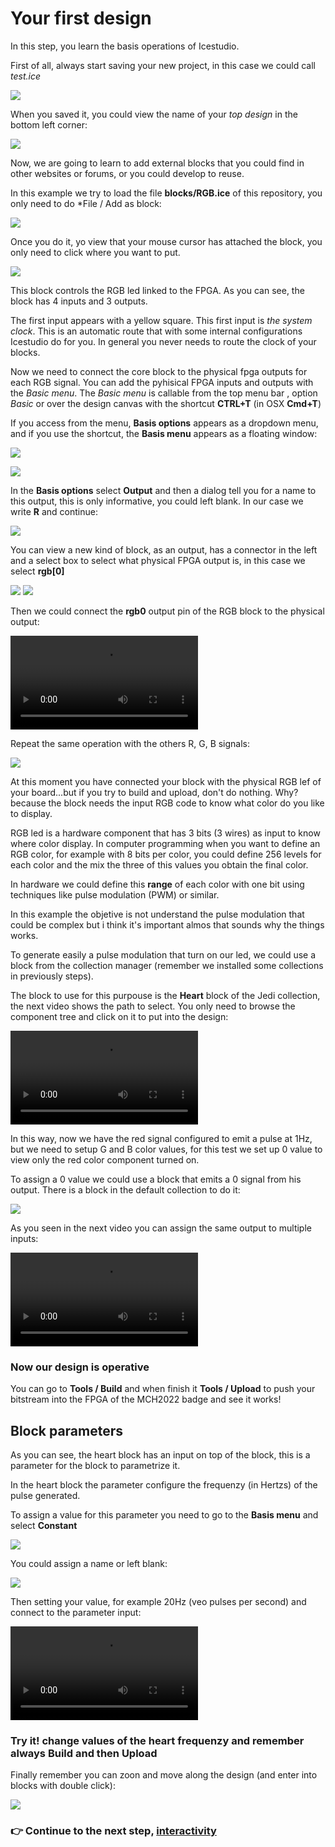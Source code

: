 # Your first design

In this step, you learn the basis operations of Icestudio.

First of all, always start saving your new project, in this case we could call *test.ice*

![](assets/03_your_first_design/01.png)

When you saved it, you could view the name of your *top design* in the bottom left corner:

![](assets/03_your_first_design/02.png)

Now, we are going to learn to add external blocks that you could find in other websites or forums, or you could develop to reuse.

In this example we try to load the file **blocks/RGB.ice** of this repository, you only need to do *File / Add as block:


![](assets/03_your_first_design/03.png)

Once you do it, yo view that your mouse cursor has attached the block, you only need to click where you want to put.


![](assets/03_your_first_design/04.png)


This block controls the RGB led linked to the FPGA. As you can see, the block has 4 inputs and 3 outputs.

The first input appears with a yellow square. This first input is *the system clock*. This is an automatic route that with some internal configurations Icestudio do for you. In general you never needs to route the clock of your blocks.

Now we need to connect the core block to the physical fpga outputs for each RGB signal. You can add the pyhisical FPGA inputs and outputs with the *Basic menu*.  The *Basic menu* is callable from the top menu bar , option *Basic* or over the design canvas with the shortcut **CTRL+T** (in OSX **Cmd+T**)

If you access from the menu, **Basis options** appears as a dropdown menu, and if you use the shortcut, the **Basis menu** appears as a floating window:


![](assets/03_your_first_design/05b.png)

![](assets/03_your_first_design/14.png)


In the **Basis options** select **Output** and then a dialog tell you for a name to this output, this is only informative, you could left blank. In our case we write **R** and continue:


![](assets/03_your_first_design/06.png)


You can view a new kind of block, as an output, has a connector in the left and a select box to select what physical FPGA output is, in this case we select **rgb[0]**

![](assets/03_your_first_design/07.png)
![](assets/03_your_first_design/08.png)


Then we could connect the **rgb0** output pin of the RGB block to the physical output:


![](assets/03_your_first_design/09v.mov)



Repeat the same operation with the others R, G, B signals:


![](assets/03_your_first_design/10.png)


At this moment you have connected your block with the physical RGB lef of your board...but if you try to build and upload, don't do nothing. Why? because the block needs the input RGB code to know what color do you like to display.

RGB led is a hardware component that has 3 bits (3 wires) as input to know where color display. In computer programming  when you want to define an RGB color, for example with 8 bits per color, you could define 256 levels for each color and the mix the three of this values you obtain the final color.

In hardware we could define this **range** of each color with one bit using techniques like pulse modulation (PWM) or similar.

In this example the objetive is not understand the pulse modulation that could be complex but i think it's important almos that sounds why the things works.

To generate easily a pulse modulation that turn on our led, we could use a block from the collection manager (remember we installed some collections in previously steps).

The block to use for this purpouse is the **Heart** block of the  Jedi collection, the next video shows the path to select. You only need to browse the component tree and click on it to put into the design:


![](assets/03_your_first_design/11.mov)


In this way, now we have the red signal configured to emit a pulse at 1Hz, but we need to  setup G and B color values, for this test we set up 0 value to view only the red color component turned on.

To assign a 0 value we could use a block that emits a 0 signal from his output. There is a block in the default collection to do it:

![](assets/03_your_first_design/12.png)


As you seen in the next video you can assign the same output to multiple inputs:


![](assets/03_your_first_design/13.mov)


### Now our design is operative

You can go to **Tools / Build** and when finish it **Tools / Upload** to push your bitstream into the FPGA of the MCH2022 badge and see it works!


## Block parameters

As you can see, the heart block has an input on top of the block, this is a parameter for the block to parametrize it.

In the heart block the parameter configure the frequenzy (in Hertzs) of the pulse generated.

To assign a value for this parameter you need to go to the **Basis menu** and select **Constant**


![](assets/03_your_first_design/14.png)


You could assign a name or left blank:


![](assets/03_your_first_design/16.png)


Then setting your value, for example 20Hz (veo pulses per second) and connect to the parameter input:


![](assets/03_your_first_design/17.mov)

### Try it! change values of the heart frequenzy and remember always **Build** and then **Upload**


Finally remember you can zoon and move along the design (and enter into blocks with double click):


![](assets/03_your_first_design/18.png)


### :point_right: Continue to the next step, [interactivity](04_interactivity.md)